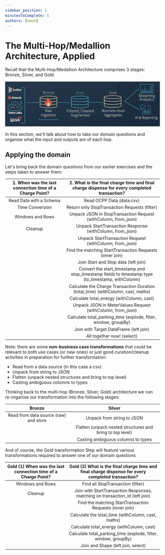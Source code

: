 ```yaml
---
sidebar_position: 1
minutesToComplete: 5
authors: [kmok]
---
```

# The Multi-Hop/Medallion Architecture, Applied
Recall that the Multi-Hop/Medallion Architecture comprises 3 stages: Bronze, Silver, and Gold.

![bronze-silver-gold.png](./assets/bronze-silver-gold.png)

In this section, we'll talk about how to take our domain questions and organise what the input and outputs are of each hop.

## Applying the domain
Let's bring back the domain questions from our earlier exercises and the steps taken to answer them:

| **1. When was the last connection time of a Charge Point?** | **2. What is the final charge time and final charge dispense for every completed transaction?** |
| :---: | :---: |
| Read Data with a Schema | Read OCPP Data (data.csv) |
| Time Conversion | Return only StopTransaction Requests (filter)|
| Windows and Rows | Unpack JSON in StopTransaction Request (withColumn, from_json) |
| Cleanup | Unpack StartTransaction Response (withColumn, from_json) |
|  | Unpack StartTransaction Request (withColumn, from_json) |
| | Find the matching StartTransaction Requests (inner join) | 
| | Join Start and Stop data (left join) |
| | Convert the start_timestamp and stop_timestamp fields to timestamp type (to_timestamp, withColumn) |
| | Calculate the Charge Transaction Duration (total_time) (withColumn, cast, maths) |
| | Calculate total_energy (withColumn, cast) |
| | Unpack JSON in MeterValues Request (withColumn, from_json) |
| | Calculate total_parking_time (explode, filter, window, groupBy) |
| | Join with Target DataFrame (left join) |
| | All together now! (select) |

Note: there are some **non-business case transformations**  that could be relevant to both use cases (or new ones) or just good curation/cleanup activities in preparation for further transformation:
* Read from a data source (in this case a csv)
* Unpack from string to JSON
* Flatten (unpack nested structures and bring to top level)
* Casting ambiguous columns to types

Thinking back to the multi-hop (Bronze, Silver, Gold) architecture we can re-organise our transformation into the following stages:

| Bronze | Silver |
| :---: | :---: |
| Read from data source (raw) and store | Unpack from string to JSON |
| | Flatten (unpack nested structures and bring to top level) |
| | Casting ambiguous columns to types |

And of course, the Gold transformation Step will feature various transformations required to answer one of our domain questions

| **Gold (1) When was the last connection time of a Charge Point?** | **Gold (2) What is the final charge time and final charge dispense for every completed transaction?** |
| :---: | :---: |
| Windows and Rows | Find all StopTransaction (filter) |
| Cleanup | Join with StartTransaction Responses, matching on transaction_id (left join) |
| | Find the matching StartTransaction Requests (inner join) |
| | Calculate the total_time (withColumn, cast, maths) |
| | Calculate total_energy (withColumn, cast) |
| | Calculate total_parking_time (explode, filter, window, groupBy) |
| | Join and Shape (left join, select) | 
